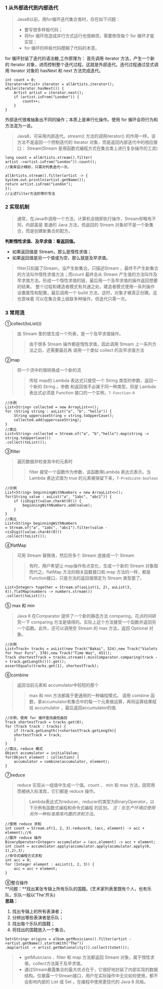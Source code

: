 ### 1 从外部迭代到内部迭代
>Java8以前，用for循环迭代集合类时，存在如下问题：
>- 要写很多样板代码；
>- 将for 循环改造成并行方式运行也很麻烦，需要修改每个 for 循环才能实现；
>- for 循环的样板代码模糊了代码的本意。

for 循环封装了迭代的语法糖,工作原理为：
首先调用 iterator 方法，产生一个新的 Iterator 对象，进而控制整个迭代过程，这就是外部迭代。迭代过程通过显式调用 Iterator 对象的 hasNext 和 next
方法完成迭代。

```
int count = 0;
Iterator<Artist> iterator = allArtists.iterator();
while(iterator.hasNext()) {
    Artist artist = iterator.next();
    if (artist.isFrom("London")) {
        count++;
    }
}
```
外部迭代很难抽象出不同的操作；本质上是串行化操作。使用 for 循环会将行为和方法混为一谈。

>Java8，可采用内部迭代。stream() 方法的调用iterator() 的作用一样。该方法不是返回一个控制迭代的 Iterator 对象，而是返回内部迭代中的相应接口： Stream(Stream 是用函数式编程方式在集合类上进行复杂操作的工具)

```
long count = allArtists.stream().filter(
artist ->artist.isFrom("London")).count();
//类库设计精妙，只需对列表迭代一次。

allArtists.stream().filter(artist -> {
System.out.println(artist.getName());
return artist.isFrom("London");
});
//上述filter方法的等价写法
```
### 2 实现机制
>通常，在Java中调用一个方法，计算机会随即执行操作，Stream却略有不同，内部虽是
普通的 Java 方法，但返回的 Stream 对象却不是一个新集合，而是创建新集合的配方。

**判断惰性求值、及早求值：看返回值。**
- 如果返回值是 Stream，那么是惰性求值；
- 如果返回值是另一个值或为空，那么就是及早求值。

>filter只刻画了Stream，没产生新集合。只描述Stream ，最终不产生新集合的方法叫作惰性求值方法；而count 最终会从 Stream 产生值的方法叫作及早求值方法。形成一个惰性求值的链，最后用一个及早求值的操作返回想要的结果。
整个过程和建造者模式有共通之处。建造者模式使用一系列操作设置属性和配置，最后调用一个 build 方法，这时，对象才被真正创建。这也意味着
可以在集合类上级联多种操作，但迭代只需一次。

### 3 常用流
①collect(toList())
>由 Stream 里的值生成一个列表，是一个及早求值操作。
>> 由于很多 Stream 操作都是惰性求值，因此调用 Stream 上一系列方法之后，还需要最后再
调用一个类似 collect 的及早求值方法

②map
>将一个流中的值转换成一个新的流
>>传给 map的 Lambda 表达式只接受一个 String 类型的参数，返回一个新的 String 。参数
和返回值不必属于同一种类型，但是 Lambda 表达式必须是 Function 接口的一个实例，`T-Function-R`

```
//示例
List<String> collected = new ArrayList<>();
for (String string : asList("a", "b", "hello")) {
    String uppercaseString = string.toUpperCase();
    collected.add(uppercaseString);
}
//类比
List<String> collected = Stream.of("a", "b","hello").map(string -> string.toUpperCase())
.collect(toList());
```
③filter  
>遍历数据并检查其中的元素时
>>filter 接受一个函数作为参数，该函数用Lambda 表达式表示。当Lambda 表达式值为 true 的元素被保留下来，`T-Predicate-boolean`

```
//示例
List<String> beginningWithNumbers = new ArrayList<>();
for(String value : asList("a", "1abc", "abc1")) {
    if (isDigit(value.charAt(0))) {
        beginningWithNumbers.add(value);
    }
}
//类比
List<String> beginningWithNumbers
= Stream.of("a", "1abc", "abc1").filter(value ->isDigit(value.charAt(0)))
.collect(toList());

```
④flatMap
>可用 Stream 替换值，然后将多个 Stream 连接成一个 Stream
>> 有时，用户希望让 map操作有点变化，生成一个新的 Stream 对象取而代之。flatMap 方法的相关函数接口和 map 方法的一样，都是 Function接口，只是方法的返回值限定为 Stream 类型罢了。

```
List<Integer> together = Stream.of(asList(1, 2), asList(3, 4)).flatMap(numbers -> numbers.stream())
.collect(toList());
```
⑤ max 和 min
>Java 8 在Comparator 提供了一个新的静态方法 comparing，花点时间研究一下 comparing 方法是值得的。实际上这个方法接受一个函数并返回另一个函数。此外，还可以调用空 Stream 的 max 方法，返回 Optional 对象。
```
//示例
List<Track> tracks = asList(new Track("Bakai", 524),new Track("Violets for Your Furs", 378),new Track("Time Was", 451));
Track shortestTrack = tracks.stream().min(Comparator.comparing(track -> track.getLength())).get();
assertEquals(tracks.get(1), shortestTrack);
```
⑥combine
>返回当前元素和 accumulator中较短的那个
>>max 和 min 方法都属于更通用的一种编程模式。
调用 combine 函数，拿accumulator和集合中的每一个元素做运算，再将运算结果赋给 accumulator ，最后返回accumulator的值.

```
//示例，使用 for 循环查找最短曲目
Track shortestTrack = tracks.get(0);
for (Track track : tracks) {
    if (track.getLength()<shortestTrack.getLength){
    shortestTrack = track;
    }
}
//类比，reduce 模式
Object accumulator = initialValue;
for(Object element : collection) {
    accumulator = combine(accumulator, element);
}
```
⑦reduce
>reduce 实现从一组值中生成一个值。count 、 min 和 max 方法，因常用而被纳入标准库，它们都是 reduce 操作。
>>Lambda表达式为reducer，reducer的类型为BinaryOperator，以下示例有函数式编程和命令式编程
的区别。
*注：在生产环境应使用另外一种标准类库内置的求和方法。*
```
//使用 reduce 求和
int count = Stream.of(1, 2, 3).reduce(0, (acc, element) -> acc + element);//6
//展开 reduce 操作
BinaryOperator<Integer> accumulator = (acc,element) -> acc + element;
int count = accumulator.apply(accumulator.apply(acumulator.apply(0, 1),2),3);
//命令式编程方式求和
int acc = 0;
for (Integer element : asList(1, 2, 3)) {
    acc = acc + element;
}
```
⑧整合操作  
**问题：**找出某张专辑上所有乐队的国籍。(艺术家列表里既有个人，也有乐队，乐队一般以'The'开头)  
**思路：**
1. 找出专辑上的所有表演者；
2. 分辨出哪些表演者是乐队；
3. 找出每个乐队的国籍；
4. 将找出的国籍放入一个集合。

```
Set<String> origins = album.getMusicians().filter(artist ->artist.getName().startsWith("The"))
.map(artist -> artist.getNationality()).collect(toSet());
```
>- getMusicians 、filter 和 map 方法都返回 Stream 对象，属于惰性求值，collect方法属于及早求值。
> - 通过Stream暴露集合的最大优点在于，它很好地封装了内部实现的数据结构。仅暴露一个Stream接口，用户在实际操作中无论如何使用，都不会影响内部的 List 或 Set 。在编程中使用更现代的 Java 8 风格。











